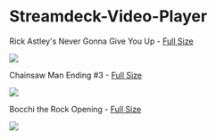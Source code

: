 # Streamdeck-Video-Player

Rick Astley's Never Gonna Give You Up - [Full Size](https://gfycat.com/cautiousfantasticbergerpicard)

![](https://thumbs.gfycat.com/CautiousFantasticBergerpicard-size_restricted.gif)

Chainsaw Man Ending #3 - [Full Size](https://gfycat.com/euphoricimperfectbettong)

![](https://thumbs.gfycat.com/EuphoricImperfectBettong-size_restricted.gif)

Bocchi the Rock Opening - [Full Size](https://gfycat.com/qualifiedsnoopybufeo)

![](https://thumbs.gfycat.com/QualifiedSnoopyBufeo-size_restricted.gif)
